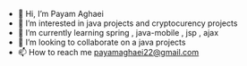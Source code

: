 - 👋 Hi, I’m Payam Aghaei
- 👀 I’m interested in java projects and cryptocurency projects
- 🌱 I’m currently learning spring , java-mobile , jsp , ajax
- 💞️ I’m looking to collaborate on a java projects
- 📫 How to reach me payamaghaei22@gmail.com

<!---
PayamProgramming/PayamProgramming is a ✨ special ✨ repository because its `README.md` (this file) appears on your GitHub profile.
You can click the Preview link to take a look at your changes.
--->
